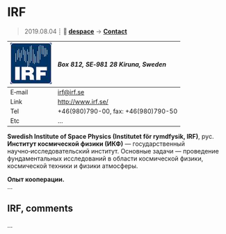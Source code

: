 # IRF
> 2019.08.04 ┊ **🚀 [despace](index.md)** → **[Contact](contact.md)**

|[![](f/contact/i/irf_logo1_thumb.jpg)](f/contact/i/irf_logo1.png)|*Box 812, SE‑981 28 Kiruna, Sweden*|
|:--|:--|
|E‑mail| <irf@irf.se> |
|Link| <http://www.irf.se/> |
|Tel| +46(980)790-00, fax: +46(980)790-50 |
|Etc| … |

**Swedish Institute of Space Physics (Institutet för rymdfysik, IRF)**, рус. **Институт космической физики (ИКФ)** — государственный научно‑исследовательский институт. Основные задачи — проведение фундаментальных исследований в области космической физики, космической техники и физики атмосферы.

**Опыт кооперации.**  
…


<p style="page-break-after:always"> </p>

## IRF, comments

…
